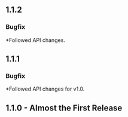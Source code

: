 ## 1.1.2
### Bugfix

*Followed API changes.

## 1.1.1
### Bugfix

*Followed API changes for v1.0.

## 1.1.0 - Almost the First Release
